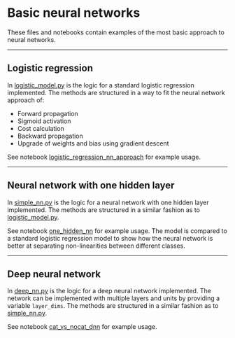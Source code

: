 # Basic neural networks

These files and notebooks contain examples of the most basic approach to neural networks.

---

## Logistic regression

In [logistic_model.py](./logistic_model.py) is the logic for a standard logistic regression implemented. The methods are structured in a way to fit the neural network approach of:

* Forward propagation
* Sigmoid activation
* Cost calculation
* Backward propagation
* Upgrade of weights and bias using gradient descent

See notebook [logistic_regression_nn_approach](./logistic_regression_nn_approach.ipynb) for example usage.

---

## Neural network with one hidden layer

In [simple_nn.py](./simple_nn.py) is the logic for a neural network with one hidden layer implemented. The methods are structured in a similar fashion as to [logistic_model.py](./logistic_model.py).

See notebook [one_hidden_nn](./one_hidden_nn.ipynb) for example usage. The model is compared to a standard logistic regression model to show how the neural network is better at separating non-linearities between different classes.

---

## Deep neural network

In [deep_nn.py](./deep_nn.py) is the logic for a deep neural network implemented. The network can be implemented with multiple layers and units by providing a variable `layer_dims`. The methods are structured in a similar fashion as to [simple_nn.py](./simple_nn.py).

See notebook [cat_vs_nocat_dnn](./cat_vs_nocat_dnn.ipynb) for example usage.
